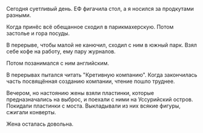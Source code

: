 Сегодня суетливый день.
ЕФ фигачила стол, а я носился за продкутами разными.

Когда принёс всё обещанное сходил в парикмахерскую.
Потом застолье и гора посуды.

В перерыве, чтобы малой не канючил, сходил с ним в южный парк. Взял себе кофе на работу, ему пару журналов.

Потом позанимался с ним английским.

В перерывах пытался читать "Кретивную компанию". Когда закончилась часть посвящённая созданию компании, чтение пошло труднее.

Вечером, но настоянию жены взяли пластинки, которые предназначались на выброс, и поехали с ними на Уссурийский остров.
Покидали пластинки с моста. Выкладывали из них всякие фигуры, сжигали конверты.

Жена осталась довольна.